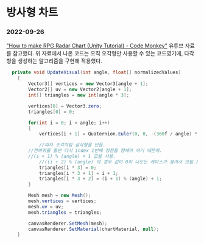 # 방사형 차트
### 2022-09-26

["How to make RPG Radar Chart (Unity Tutorial) - Code Monkey"](https://youtu.be/twjMW7CxIKk) 유튜브 자료를 참고했다.
위 자료에서 나온 코드는 오직 오각형만 사용할 수 있는 코드였기에,
다각형을 생성하는 알고리즘을 구현해 적용했다.


```cs
  private void UpdateVisual(int angle, float[] normalizedValues)
    {
        Vector3[] vertices = new Vector3[angle + 1];
        Vector2[] uv = new Vector2[angle + 1];
        int[] triangles = new int[angle * 3];

        vertices[0] = Vector3.zero;
        triangles[0] = 0;

        for(int i = 0; i < angle; i++)
        {
            vertices[i + 1] = Quaternion.Euler(0, 0, -(360f / angle) * i) * Vector3.up * chartSize * normalizedValues[i];

       	    //피자 조각처럼 삼각형을 만듬.
	    //한바퀴를 돌면 다시 index 1번째 정점을 향해야 하기 때문에.
	    //(i + 1) % (angle) + 1 값을 사용. 
            //((i + 2) % (angle) 의 경우 값이 0이 나오는 케이스가 생겨서 안됨.)
            triangles[i * 3] = 0;
            triangles[i * 3 + 1] = i + 1;
            triangles[i * 3 + 2] = (i + 1) % (angle) + 1;
        }

        Mesh mesh = new Mesh();
        mesh.vertices = vertices;
        mesh.uv = uv;
        mesh.triangles = triangles;

        canvasRenderer.SetMesh(mesh);
        canvasRenderer.SetMaterial(chartMaterial, null);
    }
```
